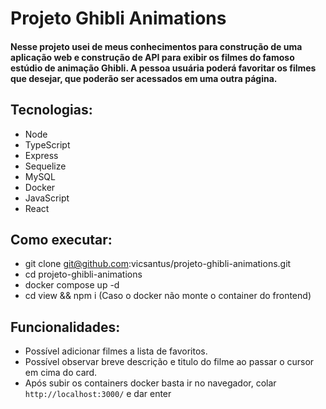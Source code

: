 # Projeto Ghibli Animations

#### Nesse projeto usei de meus conhecimentos para construção de uma aplicação web e construção de API para exibir os filmes do famoso estúdio de animação Ghibli. A pessoa usuária poderá favoritar os filmes que desejar, que poderão ser acessados em uma outra página.

## Tecnologias:

<ul>
  <li>Node</li>
  <li>TypeScript</li>
  <li>Express</li>
  <li>Sequelize</li>
  <li>MySQL</li>
  <li>Docker</li>
  <li>JavaScript</li>
  <li>React</li>
</ul>

## Como executar: 

- git clone git@github.com:vicsantus/projeto-ghibli-animations.git
- cd projeto-ghibli-animations
- docker compose up -d
- cd view && npm i (Caso o docker não monte o container do frontend)

## Funcionalidades: 

- Possível adicionar filmes a lista de favoritos.
- Possível observar breve descrição e titulo do filme ao passar o cursor em cima do card.
- Após subir os containers docker basta ir no navegador, colar `http://localhost:3000/` e dar enter